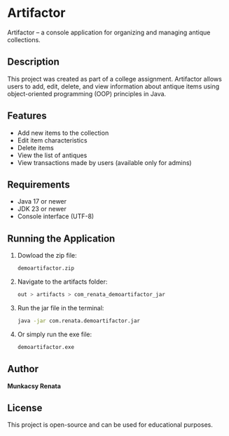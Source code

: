 # Artifactor

Artifactor – a console application for organizing and managing antique collections.

## Description
This project was created as part of a college assignment. Artifactor allows users to add, edit, delete, and view information about antique items using object-oriented programming (OOP) principles in Java.

## Features
- Add new items to the collection
- Edit item characteristics
- Delete items
- View the list of antiques
- View transactions made by users (available only for admins)

## Requirements
- Java 17 or newer
- JDK 23 or newer
- Console interface (UTF-8)

## Running the Application
1. Dowload the zip file:
   ```sh
   demoartifactor.zip
   ```
2. Navigate to the artifacts folder:
   ```sh
   out > artifacts > com_renata_demoartifactor_jar
   ```
3. Run the jar file in the terminal:
   ```sh
   java -jar com.renata.demoartifactor.jar
   ```
4. Or simply run the exe file:
   ```sh
   demoartifactor.exe
   ```

## Author
**Munkacsy Renata**

## License
This project is open-source and can be used for educational purposes.
